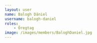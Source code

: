 ```yaml
---
layout: user
name: Balogh Dániel
username: balogh-daniel
roles:
    - Öregtag
image: /images/members/BaloghDaniel.jpg
---
```

